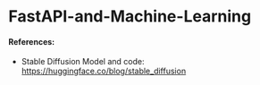 # FastAPI-and-Machine-Learning

#### References:
- Stable Diffusion Model and code: https://huggingface.co/blog/stable_diffusion

